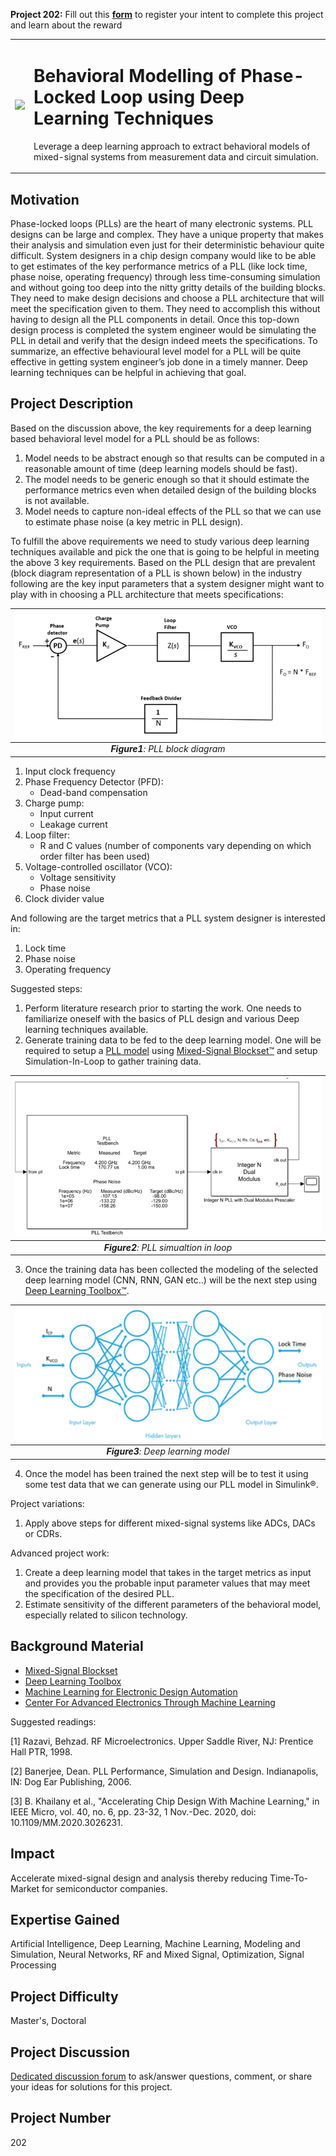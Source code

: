**Project 202:** Fill out this <strong>[form](https://forms.office.com/Pages/ResponsePage.aspx?id=ETrdmUhDaESb3eUHKx3B5lOTzSa_A6lPqq2LJKzvpM5UMTBZRkc4UTRETjFERVRDWllQRE40OUFSQS4u)</strong> to  register your intent to complete this project and learn about the reward

<table>
<td><img src="https://gist.githubusercontent.com/robertogl/e0115dc303472a9cfd52bbbc8edb7665/raw/PLL_using_DL.png"  width=500 /></td>
<td><p><h1>Behavioral Modelling of Phase-Locked Loop using Deep Learning Techniques</h1></p>
<p> Leverage a deep learning approach to extract behavioral models of mixed-signal systems from measurement data and circuit simulation.</p>
</table>

## Motivation

Phase-locked loops (PLLs) are the heart of many electronic systems.  PLL designs can be large and complex. They have a unique property that makes their analysis and simulation even just for their deterministic behaviour quite difficult.
System designers in a chip design company would like to be able to get estimates of the key performance metrics of a PLL (like lock time, phase noise, operating frequency) through less time-consuming simulation and without going too deep into the nitty gritty details of the building blocks. They need to make design decisions and choose a PLL architecture that will meet the specification given to them. They need to accomplish this without having to design all the PLL components in detail. Once this top-down design process is completed the system engineer would be simulating the PLL in detail and verify that the design indeed meets the specifications. 
 To summarize, an effective behavioural level model for a PLL will be quite effective in getting system engineer’s job done in a timely manner. Deep learning techniques can be helpful in achieving that goal. 

## Project Description

Based on the discussion above, the key requirements for a deep learning based behavioral level model for a PLL should be as follows:
1.	Model needs to be abstract enough so that results can be computed in a reasonable amount of time (deep learning models should be fast).
2.	The model needs to be generic enough so that it should estimate the performance metrics even when detailed design of the building blocks is not available. 
3.	Model needs to capture non-ideal effects of the PLL so that we can use to estimate phase noise (a key metric in PLL design).

To fulfill the above requirements we need to study various deep learning techniques available and pick the one that is going to be helpful in meeting the above 3 key requirements. Based on the PLL design that are prevalent (block diagram representation of a PLL is shown below) in the industry following are the key input parameters that a system designer might want to play with in choosing a PLL architecture that meets specifications:

| ![diagram](blockDiagramPLL.png) | 
|:--:| 
| ***Figure1**: PLL block diagram* |

1.	Input clock frequency 
2.	Phase Frequency Detector (PFD): 
	- Dead-band compensation
3.	Charge pump: 
	- Input current
	- Leakage current
4.	Loop filter: 
	- R and C values (number of components vary depending on which order filter has been used)
5.	Voltage-controlled oscillator (VCO): 
	- Voltage sensitivity
	- Phase noise
6.	Clock divider value

And following are the target metrics that a PLL system designer is interested in:
1.	Lock time
2.	Phase noise
3.	Operating frequency

Suggested steps:
1.	Perform literature research prior to starting the work. One needs to familiarize oneself with the basics of PLL design and various Deep learning techniques available.
2.	Generate training data to be fed to the deep learning model. One will be required to setup a [PLL model](https://www.mathworks.com/help/msblks/phase-locked-loop.html) using [Mixed-Signal Blockset™](https://www.mathworks.com/help/msblks/index.html) and setup Simulation-In-Loop to gather training data.

| ![simulationLoop](SimulationInTheLoop.png) | 
|:--:| 
| ***Figure2**: PLL simualtion in loop* |

3.	Once the training data has been collected the modeling of the selected deep learning model (CNN, RNN, GAN etc..) will be the next step using [Deep Learning Toolbox™](https://www.mathworks.com/help/deeplearning/index.html?searchHighlight=deep%20learning%20toolbox&amp;s_tid=srchtitle).

| <img src=./DeepLearningModel.png width="500"  /> | 
|:--:| 
| ***Figure3**: Deep learning model* |

4.	Once the model has been trained the next step will be to test it using some test data that we can generate using our PLL model in Simulink®.

Project variations:
1.	Apply above steps for different mixed-signal systems like ADCs, DACs or CDRs.

Advanced project work:
1.	Create a deep learning model that takes in the target metrics as input and provides you the probable input parameter values that may meet the specification of the desired PLL.
2.	Estimate sensitivity of the different parameters of the behavioral model, especially related to silicon technology.


## Background Material

- [Mixed-Signal Blockset](https://www.mathworks.com/help/msblks/index.html?s_tid=srchtitle)
- [Deep Learning Toolbox](https://www.mathworks.com/help/deeplearning/index.html?searchHighlight=deep%20learning%20toolbox&s_tid=srchtitle)
- [Machine Learning for Electronic Design Automation](https://www.mathworks.com/videos/machine-learning-for-electronic-design-automation-1544592067829.html)
- [Center For Advanced Electronics Through Machine Learning](https://c3ps.gatech.edu/center-advanced-electronics-through-machine-learning-caeml)

Suggested readings:

[1] Razavi, Behzad. RF Microelectronics. Upper Saddle River, NJ: Prentice Hall PTR, 1998.

[2] Banerjee, Dean. PLL Performance, Simulation and Design. Indianapolis, IN: Dog Ear Publishing, 2006.

[3] B. Khailany et al., "Accelerating Chip Design With Machine Learning," in IEEE Micro, vol. 40, no. 6, pp. 23-32, 1 Nov.-Dec. 2020, doi: 10.1109/MM.2020.3026231.


## Impact

Accelerate mixed-signal design and analysis thereby reducing Time-To-Market for semiconductor companies.

## Expertise Gained 

Artificial Intelligence, Deep Learning, Machine Learning, Modeling and Simulation, Neural Networks, RF and Mixed Signal, Optimization, Signal Processing

## Project Difficulty

Master's, Doctoral

## Project Discussion

[Dedicated discussion forum](https://github.com/mathworks/MathWorks-Excellence-in-Innovation/discussions/32) to ask/answer questions, comment, or share your ideas for solutions for this project.

## Project Number

202
